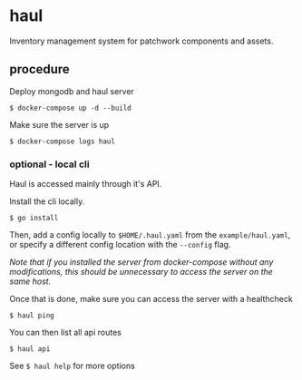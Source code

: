# haul

Inventory management system for patchwork components and assets.

## procedure

Deploy mongodb and haul server

`$ docker-compose up -d --build`

Make sure the server is up

`$ docker-compose logs haul`

### optional - local cli

Haul is accessed mainly through it's API.

Install the cli locally.

`$ go install`

Then, add a config locally to `$HOME/.haul.yaml` from the `example/haul.yaml`, or specify a different config location with the `--config` flag. 

*Note that if you installed the server from docker-compose without any modifications, this should be unnecessary to access the server on the same host.*

Once that is done, make sure you can access the server with a healthcheck

`$ haul ping`

You can then list all api routes

`$ haul api`

See `$ haul help` for more options
